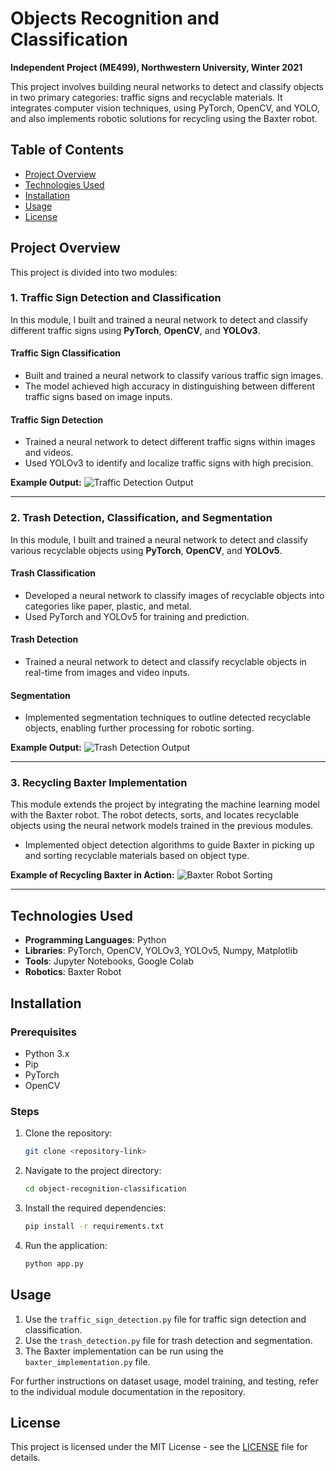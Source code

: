 # Objects Recognition and Classification
**Independent Project (ME499), Northwestern University, Winter 2021**

This project involves building neural networks to detect and classify objects in two primary categories: traffic signs and recyclable materials. It integrates computer vision techniques, using PyTorch, OpenCV, and YOLO, and also implements robotic solutions for recycling using the Baxter robot.


## Table of Contents
- [Project Overview](#project-overview)
- [Technologies Used](#technologies-used)
- [Installation](#installation)
- [Usage](#usage)
- [License](#license)

## Project Overview
This project is divided into two modules:

### 1. Traffic Sign Detection and Classification
In this module, I built and trained a neural network to detect and classify different traffic signs using **PyTorch**, **OpenCV**, and **YOLOv3**.

#### Traffic Sign Classification
- Built and trained a neural network to classify various traffic sign images.
- The model achieved high accuracy in distinguishing between different traffic signs based on image inputs.

#### Traffic Sign Detection
- Trained a neural network to detect different traffic signs within images and videos.
- Used YOLOv3 to identify and localize traffic signs with high precision.

**Example Output:**
![Traffic Detection Output](path/to/traffic_detection_image.png)

---

### 2. Trash Detection, Classification, and Segmentation
In this module, I built and trained a neural network to detect and classify various recyclable objects using **PyTorch**, **OpenCV**, and **YOLOv5**.

#### Trash Classification
- Developed a neural network to classify images of recyclable objects into categories like paper, plastic, and metal.
- Used PyTorch and YOLOv5 for training and prediction.

#### Trash Detection
- Trained a neural network to detect and classify recyclable objects in real-time from images and video inputs.

#### Segmentation
- Implemented segmentation techniques to outline detected recyclable objects, enabling further processing for robotic sorting.

**Example Output:**
![Trash Detection Output](path/to/trash_detection_image.png)

---

### 3. Recycling Baxter Implementation
This module extends the project by integrating the machine learning model with the Baxter robot. The robot detects, sorts, and locates recyclable objects using the neural network models trained in the previous modules.

- Implemented object detection algorithms to guide Baxter in picking up and sorting recyclable materials based on object type.

**Example of Recycling Baxter in Action:**
![Baxter Robot Sorting](path/to/baxter_robot_image.png)

---

## Technologies Used
- **Programming Languages**: Python
- **Libraries**: PyTorch, OpenCV, YOLOv3, YOLOv5, Numpy, Matplotlib
- **Tools**: Jupyter Notebooks, Google Colab
- **Robotics**: Baxter Robot

## Installation

### Prerequisites
- Python 3.x
- Pip
- PyTorch
- OpenCV

### Steps

1. Clone the repository:
    ```bash
    git clone <repository-link>
    ```

2. Navigate to the project directory:
    ```bash
    cd object-recognition-classification
    ```

3. Install the required dependencies:
    ```bash
    pip install -r requirements.txt
    ```

4. Run the application:
    ```bash
    python app.py
    ```

## Usage

1. Use the `traffic_sign_detection.py` file for traffic sign detection and classification.
2. Use the `trash_detection.py` file for trash detection and segmentation.
3. The Baxter implementation can be run using the `baxter_implementation.py` file.

For further instructions on dataset usage, model training, and testing, refer to the individual module documentation in the repository.

## License
This project is licensed under the MIT License - see the [LICENSE](LICENSE) file for details.
